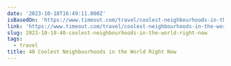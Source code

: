 ```yaml
---
date: '2023-10-18T16:49:11.000Z'
isBasedOn: 'https://www.timeout.com/travel/coolest-neighbourhoods-in-the-world'
link: 'https://www.timeout.com/travel/coolest-neighbourhoods-in-the-world'
slug: 2023-10-18-40-coolest-neighbourhoods-in-the-world-right-now
tags:
  - travel
title: 40 Coolest Neighbourhoods in the World Right Now
---
```


